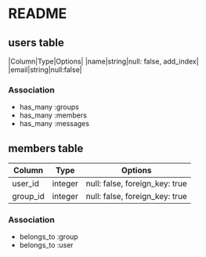 # README

## users table

|Column|Type|Options|
|name|string|null: false, add_index|
|email|string|null:false|

### Association
- has_many :groups
- has_many :members
- has_many :messages

## members table

|Column|Type|Options|
|------|----|-------|
|user_id|integer|null: false, foreign_key: true|
|group_id|integer|null: false, foreign_key: true|

### Association
- belongs_to :group
- belongs_to :user
